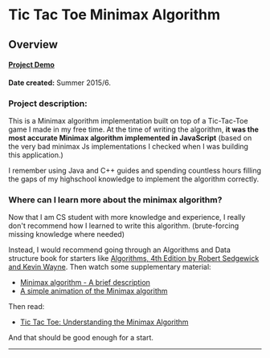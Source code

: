Tic Tac Toe Minimax Algorithm
================================================================================
Overview
--------------------------------------------------------------------------------

#### [Project Demo][CodePin]

**Date created:** Summer 2015/6.

### Project description:

This is a Minimax algorithm implementation built on top of a Tic-Tac-Toe game I made in my free time. At the time of writing the algorithm, **it was the most accurate Minimax algorithm implemented in JavaScript** (based on the very bad minimax Js implementations I checked when I was building this application.)

I remember using Java and C++ guides and spending countless hours filling the gaps of my highschool knowledge to implement the algorithm correctly.



### Where can I learn more about the minimax algorithm?

Now that I am CS student with more knowledge and experience, I really don't recommend how I learned to write this algorithm. (brute-forcing missing knowledge where needed)

Instead, I would recommend going through an Algorithms and Data structure book for starters like [Algorithms, 4th Edition by Robert Sedgewick and Kevin Wayne][Algorithms_4th]. Then watch some supplementary material:

- [Minimax algorithm - A brief description ](https://www.youtube.com/watch?v=6ELUvkSkCts)
- [A simple animation of the Minimax algorithm ](https://www.youtube.com/watch?v=zDskcx8FStA)

Then read:

- [Tic Tac Toe: Understanding the Minimax Algorithm ](https://www.neverstopbuilding.com/blog/minimax)

And that should be good enough for a start.

________________________________________________________________________________

[CodePin]:https://codepen.io/u-ways/full/ZKErey/
[Algorithms_4th]:https://algs4.cs.princeton.edu/home/
